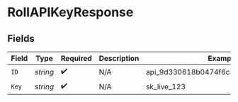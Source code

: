 # RollAPIKeyResponse


## Fields

| Field                                | Type                                 | Required                             | Description                          | Example                              |
| ------------------------------------ | ------------------------------------ | ------------------------------------ | ------------------------------------ | ------------------------------------ |
| `ID`                                 | *string*                             | :heavy_check_mark:                   | N/A                                  | api_9d330618b0474f6cad028a1b9ca6c43a |
| `Key`                                | *string*                             | :heavy_check_mark:                   | N/A                                  | sk_live_123                          |
